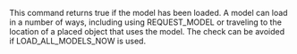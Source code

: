 This command returns true if the model has been loaded. A model can load in a number of ways, including using REQUEST_MODEL or traveling to the location of a placed object that uses the model. The check can be avoided if LOAD_ALL_MODELS_NOW is used.
